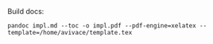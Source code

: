 Build docs:
```
pandoc impl.md --toc -o impl.pdf --pdf-engine=xelatex --template=/home/avivace/template.tex
```
 
